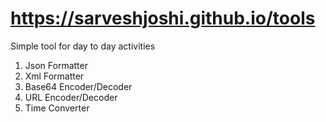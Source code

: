 # https://sarveshjoshi.github.io/tools
Simple tool for day to day activities
1. Json Formatter
2. Xml Formatter
3. Base64 Encoder/Decoder
4. URL Encoder/Decoder
5. Time Converter
